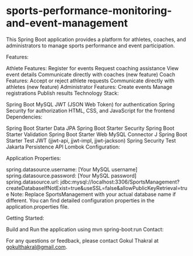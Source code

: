 # sports-performance-monitoring-and-event-management

This Spring Boot application provides a platform for athletes, coaches, and administrators to manage sports performance and event participation.

Features:

Athlete Features:
Register for events
Request coaching assistance
View event details
Communicate directly with coaches (new feature)
Coach Features:
Accept or reject athlete requests
Communicate directly with athletes (new feature)
Administrator Features:
Create events
Manage registrations
Publish results
Technology Stack:

Spring Boot
MySQL
JWT (JSON Web Token) for authentication
Spring Security for authorization
HTML, CSS, and JavaScript for the frontend
Dependencies:

Spring Boot Starter Data JPA
Spring Boot Starter Security
Spring Boot Starter Validation
Spring Boot Starter Web
MySQL Connector J
Spring Boot Starter Test
JWT (jjwt-api, jjwt-impl, jjwt-jackson)
Spring Security Test
Jakarta Persistence API
Lombok
Configuration:

Application Properties:

spring.datasource.username: [Your MySQL username]
spring.datasource.password: [Your MySQL password]
spring.datasource.url: jdbc:mysql://localhost:3306/SportsManagement?createDatabaseIfNotExist=true&useSSL=false&allowPublicKeyRetrieval=true
Note: Replace SportsManagement with your actual database name if different.
You can find detailed configuration properties in the application.properties file.

Getting Started:

Build and Run the application using mvn spring-boot:run
Contact:

For any questions or feedback, please contact Gokul Thakral at gokulthakral@gmail.com.
